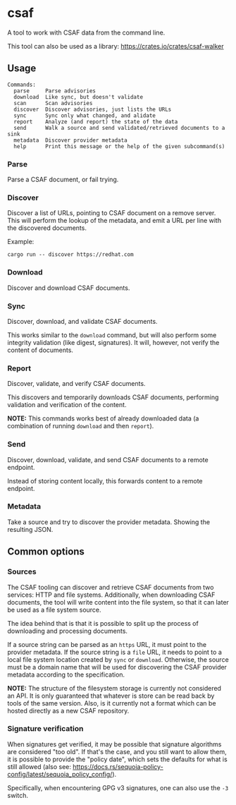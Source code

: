 # csaf

A tool to work with CSAF data from the command line.

This tool can also be used as a library: <https://crates.io/crates/csaf-walker>

## Usage

```
Commands:
  parse     Parse advisories
  download  Like sync, but doesn't validate
  scan      Scan advisories
  discover  Discover advisories, just lists the URLs
  sync      Sync only what changed, and alidate
  report    Analyze (and report) the state of the data
  send      Walk a source and send validated/retrieved documents to a sink
  metadata  Discover provider metadata
  help      Print this message or the help of the given subcommand(s)
```

### Parse

Parse a CSAF document, or fail trying.

### Discover

Discover a list of URLs, pointing to CSAF document on a remove server. This will perform the lookup of the metadata,
and emit a URL per line with the discovered documents.

Example:

```
cargo run -- discover https://redhat.com
```

### Download

Discover and download CSAF documents.

### Sync

Discover, download, and validate CSAF documents.

This works similar to the `download` command, but will also perform some integrity validation (like digest, signatures).
It will, however, not verify the content of documents.

### Report

Discover, validate, and verify CSAF documents.

This discovers and temporarily downloads CSAF documents, performing validation and verification of the content.

**NOTE:** This commands works best of already downloaded data (a combination of running `download` and then `report`).

### Send

Discover, download, validate, and send CSAF documents to a remote endpoint.

Instead of storing content locally, this forwards content to a remote endpoint.

### Metadata

Take a source and try to discover the provider metadata. Showing the resulting JSON.

## Common options

### Sources

The CSAF tooling can discover and retrieve CSAF documents from two services: HTTP and file systems. Additionally,
when downloading CSAF documents, the tool will write content into the file system, so that it can later be used
as a file system source.

The idea behind that is that it is possible to split up the process of downloading and processing documents.

If a source string can be parsed as an `https` URL, it must point to the provider metadata. If the source string is
a `file` URL, it needs to point to a local file system location created by `sync` or `download`. Otherwise, the source
must be a domain name that will be used for discovering the CSAF provider metadata according to the specification.

**NOTE:** The structure of the filesystem storage is currently not considered an API. It is only guaranteed that
whatever is store can be read back by tools of the same version. Also, is it currently not a format which can be
hosted directly as a new CSAF repository.

### Signature verification

When signatures get verified, it may be possible that signature algorithms are considered "too old". If that's the case,
and you still want to allow them, it is possible to provide the "policy date", which sets the defaults for what is
still allowed (also see: <https://docs.rs/sequoia-policy-config/latest/sequoia_policy_config/>).

Specifically, when encountering GPG v3 signatures, one can also use the `-3` switch.
